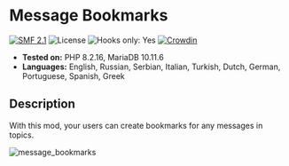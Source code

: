 # Message Bookmarks

[![SMF 2.1](https://img.shields.io/badge/SMF-2.1-ed6033.svg?style=flat)](https://github.com/SimpleMachines/SMF2.1)
![License](https://img.shields.io/github/license/dragomano/message-bookmarks)
![Hooks only: Yes](https://img.shields.io/badge/Hooks%20only-YES-blue)
[![Crowdin](https://badges.crowdin.net/message-bookmarks/localized.svg)](https://crowdin.com/project/message-bookmarks)

- **Tested on:** PHP 8.2.16, MariaDB 10.11.6
- **Languages:** English, Russian, Serbian, Italian, Turkish, Dutch, German, Portuguese, Spanish, Greek

## Description

With this mod, your users can create bookmarks for any messages in topics.

![message_bookmarks](https://user-images.githubusercontent.com/229402/157391488-41fc924c-8cbd-4d6c-b54f-7ef8a6482ba1.png)

